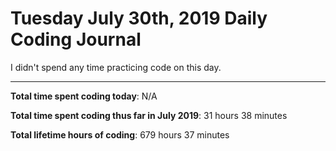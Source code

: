 # Tuesday July 30th, 2019 Daily Coding Journal

I didn't spend any time practicing code on this day.

___
**Total time spent coding today**: N/A

**Total time spent coding thus far in July 2019**: 31 hours 38 minutes

**Total lifetime hours of coding**: 679 hours 37 minutes